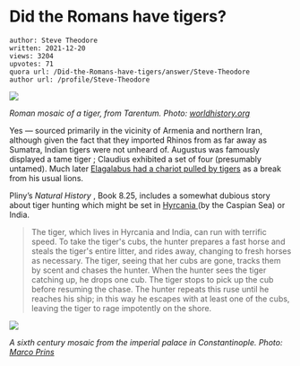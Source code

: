# Did the Romans have tigers?

	author: Steve Theodore
	written: 2021-12-20
	views: 3204
	upvotes: 71
	quora url: /Did-the-Romans-have-tigers/answer/Steve-Theodore
	author url: /profile/Steve-Theodore


![](https://qph.fs.quoracdn.net/main-qimg-fb8a53c48ecfb79b50abc8b9dc60be95-lq)

_Roman mosaic of a tiger, from Tarentum. Photo:_ _[worldhistory.org](https://www.worldhistory.org/image/7055/tiger-mosaic-tarentum/)_ 

Yes — sourced primarily in the vicinity of Armenia and northern Iran, although given the fact that they imported Rhinos from as far away as Sumatra, Indian tigers were not unheard of. Augustus was famously displayed a tame tiger ; Claudius exhibited a set of four (presumably untamed). Much later [Elagalabus had a chariot pulled by tigers](https://penelope.uchicago.edu/Thayer/e/roman/texts/historia_augusta/elagabalus/2*.html) as a break from his usual lions.

Pliny’s _Natural History_ , Book 8.25, includes a somewhat dubious story about tiger hunting which might be set in [Hyrcania ](https://en.wikipedia.org/wiki/Hyrcania)(by the Caspian Sea) or India.

> The tiger, which lives in Hyrcania and India, can run with terrific speed. To take the tiger's cubs, the hunter prepares a fast horse and steals the tiger's entire litter, and rides away, changing to fresh horses as necessary. The tiger, seeing that her cubs are gone, tracks them by scent and chases the hunter. When the hunter sees the tiger catching up, he drops one cub. The tiger stops to pick up the cub before resuming the chase. The hunter repeats this ruse until he reaches his ship; in this way he escapes with at least one of the cubs, leaving the tiger to rage impotently on the shore.

![](https://qph.fs.quoracdn.net/main-qimg-02ecef93fdfaa3208367d8ba82b7f591-lq)

_A sixth century mosaic from the imperial palace in Constantinople. Photo:_ _[Marco Prins](https://www.livius.org/pictures/turkey/istanbul/constantinople-imperial-palace/constantinople-imperial-palace-hunters/)_ 

